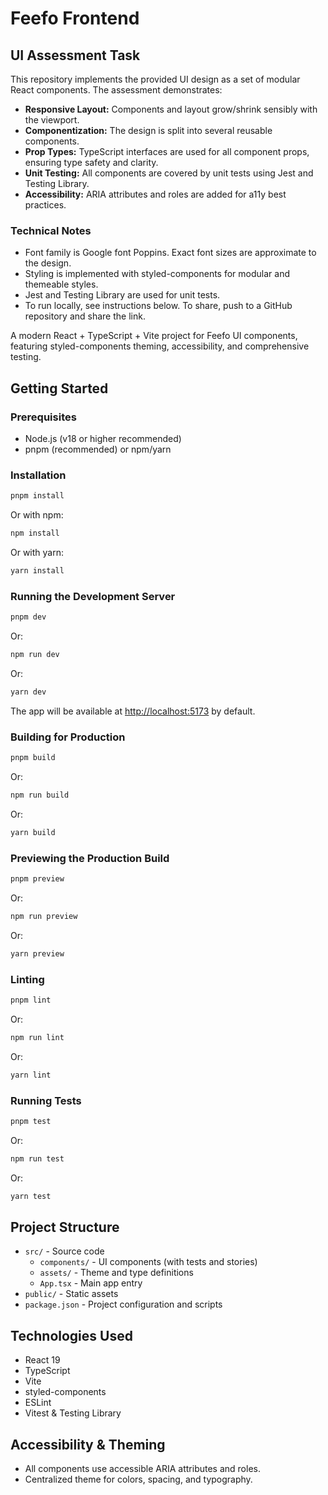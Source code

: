 # Feefo Frontend

## UI Assessment Task

This repository implements the provided UI design as a set of modular React components. The assessment demonstrates:

- **Responsive Layout:** Components and layout grow/shrink sensibly with the viewport.
- **Componentization:** The design is split into several reusable components.
- **Prop Types:** TypeScript interfaces are used for all component props, ensuring type safety and clarity.
- **Unit Testing:** All components are covered by unit tests using Jest and Testing Library.
- **Accessibility:** ARIA attributes and roles are added for a11y best practices.

### Technical Notes

- Font family is Google font Poppins. Exact font sizes are approximate to the design.
- Styling is implemented with styled-components for modular and themeable styles.
- Jest and Testing Library are used for unit tests.
- To run locally, see instructions below. To share, push to a GitHub repository and share the link.

A modern React + TypeScript + Vite project for Feefo UI components, featuring styled-components theming, accessibility, and comprehensive testing.

## Getting Started

### Prerequisites

- Node.js (v18 or higher recommended)
- pnpm (recommended) or npm/yarn

### Installation

```sh
pnpm install
```

Or with npm:

```sh
npm install
```

Or with yarn:

```sh
yarn install
```

### Running the Development Server

```sh
pnpm dev
```

Or:

```sh
npm run dev
```

Or:

```sh
yarn dev
```

The app will be available at [http://localhost:5173](http://localhost:5173) by default.

### Building for Production

```sh
pnpm build
```

Or:

```sh
npm run build
```

Or:

```sh
yarn build
```

### Previewing the Production Build

```sh
pnpm preview
```

Or:

```sh
npm run preview
```

Or:

```sh
yarn preview
```

### Linting

```sh
pnpm lint
```

Or:

```sh
npm run lint
```

Or:

```sh
yarn lint
```

### Running Tests

```sh
pnpm test
```

Or:

```sh
npm run test
```

Or:

```sh
yarn test
```

## Project Structure

- `src/` - Source code
  - `components/` - UI components (with tests and stories)
  - `assets/` - Theme and type definitions
  - `App.tsx` - Main app entry
- `public/` - Static assets
- `package.json` - Project configuration and scripts

## Technologies Used

- React 19
- TypeScript
- Vite
- styled-components
- ESLint
- Vitest & Testing Library

## Accessibility & Theming

- All components use accessible ARIA attributes and roles.
- Centralized theme for colors, spacing, and typography.
